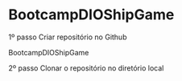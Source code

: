 # BootcampDIOShipGame
1º passo
Criar repositório no Github

BootcampDIOShipGame

2º passo
Clonar o repositório no diretório local
